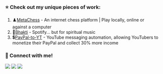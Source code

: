 ### ⭐️ Check out my unique pieces of work:
1. ♟️[MetaChess](https://metachess-dev.vercel.app/) - An internet chess platform | Play locally, online or against a computer
2. 🎵[Bhakti](https://www.bhaktis.live/) - Spotify... but for spiritual music
3. 💲[PayPal-to-YT](https://youtube-msg-automation.vercel.app/) - YouTube messaging automation, allowing YouTubers to monetize their PayPal and collect 30% more income

<!--
https://dev.to/envoy_/150-badges-for-github-pnk
<p align="center"><a href="https://github.com/anuraghazra/github-readme-stats"><img src="https://github-readme-stats.vercel.app/api?username=devpatel511&amp;theme=ambient_gradient" alt="Dev's github stats"></a></p>


### ⭐️ Experiences: 
ML SWE @Cerebras, Prev. CS Researcher/Developer @UofT, DevOps Eng. @OMERS, SWE @RFF

### 🚀 Languages: 
<img src = "https://img.shields.io/badge/Python-3776AB?style=for-the-badge&logo=python&logoColor=white"> <img src = "https://img.shields.io/badge/Java-ED8B00?style=for-the-badge&logo=openjdk&logoColor=white"> <img src="https://img.shields.io/badge/C-00599C?style=for-the-badge&logo=c&logoColor=white"> <img src = "https://img.shields.io/badge/HTML5-E34F26?style=for-the-badge&logo=html5&logoColor=white"> <img src = "https://img.shields.io/badge/CSS3-1572B6?style=for-the-badge&logo=css3&logoColor=white"> <img src="https://img.shields.io/badge/Sass-CC6699?style=for-the-badge&logo=sass&logoColor=white"> <img src = "https://img.shields.io/badge/JavaScript-323330?style=for-the-badge&logo=javascript&logoColor=F7DF1E">

### ⚙️ Tools:
<img src = "https://img.shields.io/badge/Git-F05032?style=for-the-badge&logo=git&logoColor=white"> <img src = "https://img.shields.io/badge/Visual_Studio_Code-0078D4?style=for-the-badge&logo=visual%20studio%20code&logoColor=white"> <img src="https://img.shields.io/badge/PyCharm-000000.svg?&style=for-the-badge&logo=PyCharm&logoColor=white"> <img src="https://img.shields.io/badge/IntelliJ_IDEA-000000.svg?style=for-the-badge&logo=intellij-idea&logoColor=white">

### 📟 Technologies:
<img src = "https://img.shields.io/badge/React-20232A?style=for-the-badge&logo=react&logoColor=61DAFB"> <img src="https://img.shields.io/badge/Node.js-43853D?style=for-the-badge&logo=node.js&logoColor=white"> <img src="https://img.shields.io/badge/Express.js-404D59?style=for-the-badge"> <img src="https://img.shields.io/badge/MongoDB-4EA94B?style=for-the-badge&logo=mongodb&logoColor=white"> <img src="https://img.shields.io/badge/Linux-FCC624?style=for-the-badge&logo=linux&logoColor=black">
-->

### 🤝 Connect with me!<br>
<a href="https://www.linkedin.com/in/devpatel511/" alt="Linkedin"><img src="https://img.shields.io/badge/LinkedIn-0077B5?style=for-the-badge&logo=linkedin&logoColor=white"></a> <a href="mailto:devpatel511@hotmail.com"> <img src="https://img.shields.io/badge/Microsoft_Outlook-0078D4?style=for-the-badge&logo=microsoft-outlook&logoColor=white"></a> 
<a href="mailto:hervengeance"><img src="https://img.shields.io/badge/Discord-7289DA?style=for-the-badge&logo=discord&logoColor=white">

<!--
### Hi there 👋
**devpatel511/devpatel511** is a ✨ _special_ ✨ repository because its `README.md` (this file) appears on your GitHub profile.

Here are some ideas to get you started:

- 🔭 I’m currently working on ...
- 🌱 I’m currently learning ...
- 👯 I’m looking to collaborate on ...
- 🤔 I’m looking for help with ...
- 💬 Ask me about ...
- 📫 How to reach me: ...
- 😄 Pronouns: ...
- ⚡ Fun fact: ...
-->
